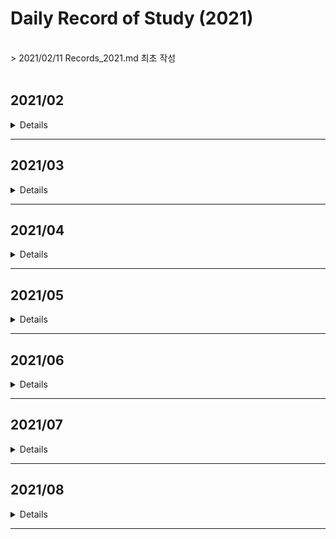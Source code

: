 # Daily Record of Study (2021)
<br>
> 2021/02/11 Records_2021.md 최초 작성<br>
<br>


## 2021/02
<details value="보기">
<summary>Details</summary>
<div markdown="1">

### 2021/02/11
- BOJ 2630 분할정복
- BOJ 4779 분할정복
- BOJ 1780 분할정복
- BOJ 1802 분할정복
- BOJ 1074 분할정복

### 2021/02/12
- BOJ 2839 DP
- BOJ 2407 DP
- BOJ 1992 분할정복
- *BOJ 2579 DP (미완)*

### 2021/02/13
- BOJ 2579 DP
- BOJ 1463 DP
- BOJ 1010 DP
- *BOJ 1051 브루트포스 (미완)*

### 2021/02/14
- BOJ 1051 브루트포스
- BOJ 1912 DP
- BOJ 9465 DP

### 2021/02/15
- BOJ 1699 DP
- BOJ 11726 DP
- BOJ 17829 분할정복

### 2021/02/16
- BOJ 2309 브루트포스
- BOJ 3040 브루트포스

### 2021/02/17
- BOJ 1158 큐

### 2021/02/18
- BOJ 11727 DP
- BOJ 1436 브루트포스

### 2021/02/19
- BOJ 1927 우선순위큐
- BOJ 11279 우선순위큐
- BOJ 11286 우선순위큐
- BOJ 15903 우선순위큐
- BOJ 14592 구현
- BOJ 14593 구현

### 2021/02/20
- BOJ 1003 DP
- BOJ 1199 DFS

### 2021/02/21
- BOJ 1926 DFS
- BOJ 1012 DFS

### 2021/02/22
- BOJ 11724 DFS
- BOJ 1743 DFS
- BOJ 2667 DFS
- BOJ 2150 SCC

### 2021/02/23
- BOJ 1629 분할정복
- BOJ 1182 브루트포스

### 2021/02/24
- BOJ 10870 DP
- BOJ 1991 트리
- BOJ 11725 BFS

### 2021/02/25
- BOJ 1260 DFS/BFS
- BOJ 4803 DFS

### 2021/02/26
- BOJ 1018 브루트포스
- BOJ 2644 BFS
- BOJ 2583 DFS

### 2021/02/27
- BOJ 10026 DFS

### 2021/02/28
- BOJ 1715 우선순위큐
- BOJ 2075 우선순위큐
- BOJ 2178 BFS

</div>
</details>

---

## 2021/03
<details value="보기">
<summary>Details</summary>
<div markdown="1">

### 2021/03/01
- BOJ 1753 다익스트라
- BOJ 1916 다익스트라
- BOJ 1504 다익스트라

### 2021/03/02
- BOJ 4485 다익스트라

### 2021/03/03
- BOJ 1238 다익스트라
- BOJ 1261 다익스트라

### 2021/03/04
- BOJ 1149 DP

### 2021/03/05
- BOJ 10828 스택
- BOJ 11657 벨만포드

### 2021/03/07
- BOJ 1068 DFS

### 2021/03/08
- BOJ 9655 수학

### 2021/03/10
- BOJ 11404 플로이드

### 2021/03/11
- BOJ 11403 플로이드
- BOJ 1389 플로이드

### 2021/03/12
- BOJ 1613 플로이드

### 2021/03/13
- BOJ 1956 플로이드
- BOJ 1107 브루트포스

### 2021/03/14
- BOJ 1620 자료구조
- BOJ 11052 DP

### 2021/03/15
- BOJ 2805 이분탐색
- BOJ 2512 이분탐색

### 2021/03/16
- BOJ 1654 이분탐색
- AOJ RATIO 이분탐색

### 2021/03/17
- BOJ 2343 이분탐색

### 2021/03/18
- BOJ 8986 삼분탐색
- BOJ 9998 삼분탐색

### 2021/03/19
- BOJ 2110 이분탐색

### 2021/03/20
- BOJ 16434 이분탐색

### 2021/03/21
- BOJ 11053 DP
- BOJ 1978 소수판별
- BOJ 2960 소수판별
- BOJ 6588 소수판별

### 2021/03/22
- BOJ 4948 소수판별
- BOJ 1016 소수판별

### 2021/03/23
- BOJ 1735 유클리드
- BOJ 2168 유클리드

### 2021/03/24
- BOJ 11723 비트마스킹

### 2021/03/25
- BOJ 14569 비트마스킹

### 2021/03/26
- BOJ 2133 비트마스킹/DP

### 2021/03/27
- BOJ 1094 비트마스킹

### 2021/03/28
- BOJ 14852 DP

### 2021/03/29
- BOJ 2606 DFS

### 2021/03/30
- BOJ 1697 BFS

</div>
</details>

---



## 2021/04
<details value="보기">
<summary>Details</summary>
<div markdown="1">

### 2021/04/01
- BOJ 4963 BFS

### 2021/04/02
- BOJ 7576 BFS

### 2021/04/03
- BOJ 7569 BFS

### 2021/04/04
- BOJ 1764 자료구조

### 2021/04/05
- BOJ 2609 유클리드

### 2021/04/06
- BOJ 7562 BFS

### 2021/04/07
- BOJ 7662 자료구조

### 2021/04/08
- BOJ 9095 DP

### 2021/04/09
- BOJ 11660 누적합

### 2021/04/10
- BOJ 16507 누적합

### 2021/04/11
- BOJ 9461 DP

### 2021/04/12
- BOJ 2015 누적합

### 2021/04/13
- BOJ 1935 스택

### 2021/04/14
- BOJ 11659 누적합

### 2021/04/15
- BOJ 1920 자료구조

### 2021/04/16
- BOJ 11866 큐

### 2021/04/17
- BOJ 1786 KMP

### 2021/04/18
- BOJ 16172 KMP

### 2021/04/19
- BOJ 9253 KMP

### 2021/04/20
- *BOJ 9248 접미사배열 (미완)*

### 2021/04/21
- BOJ 14425 트리

### 2021/04/22
- BOJ 9248 접미사배열

### 2021/04/23
- BOJ 3033 접미사배열
- BOJ 1701 KMP
- BOJ 1967 트리

### 2021/04/24
- BOJ 2263 트리
- BOJ 5639 트리

### 2021/04/25
- BOJ 1167 트리/DFS
- BOJ 2696 우선순위큐
- BOJ 1655 우선순위큐

### 2021/04/26
- BOJ 2042 세그먼트트리
- BOJ 1275 세그먼트트리

### 2021/04/27
- BOJ 2268 세그먼트트리
- BOJ 2357 세그먼트트리

### 2021/04/28
- BOJ 5676 세그먼트트리
- BOJ 10868 세그먼트트리
- BOJ 15650 브루트포스

### 2021/04/29
- BOJ 11505 세그먼트트리

### 2021/04/30
- BOJ 1717 유니온파인드
- BOJ 1976 유니온파인드

</div>
</details>

---

## 2021/05
<details value="보기">
<summary>Details</summary>
<div markdown="1">
  
### 2021/05/01
- BOJ 16562 유니온파인드
- BOJ 4195 유니온파인드

### 2021/05/02
- BOJ 5052 트라이

### 2021/05/03
- BOJ 10757 수학

### 2021/05/04
- BOJ 14428 세그먼트트리

### 2021/05/05
- BOJ 12852 DP

### 2021/05/06
- BOJ 2252 위상정렬

### 2021/05/07
- BOJ 1516 위상정렬
- BOJ 1766 위상정렬
- BOJ 1005 위상정렬
- BOJ 9470 위상정렬

### 2021/05/08
- BOJ 2637 위상정렬
- BOJ 16168 오일러경로

### 2021/05/09
- BOJ 1987 DFS

### 2021/05/10
- BOJ 11266 BCC

### 2021/05/11
- BOJ 11400 BCC

### 2021/05/12
- BOJ 2623 위상정렬

### 2021/05/13
- BOJ 6672 BCC
- BOJ 10891 BCC

### 2021/05/14
- BOJ 1170 BCC
- BOJ 1506 SCC

### 2021/05/15
- BOJ 6543 SCC
- BOJ 3977 SCC

### 2021/05/16
- BOJ 11280 2-SAT

### 2021/05/17
- BOJ 11281 2-SAT
  
### 2021/05/18
- BOJ 2207 2-SAT
  
### 2021/05/19
- BOJ 1759 백트래킹
- BOJ 9663 백트래킹 
  
### 2021/05/20
- BOJ 15654 백트래킹
- BOJ 10597 백트래킹
  
### 2021/05/21
- BOJ 3648 2-SAT
  
### 2021/05/22
- BOJ 15783 SCC
- BOJ 3747 2-SAT
- BOJ 13549 BFS
  
### 2021/05/23
- BOJ 12851 BFS
- BOJ 13913 BFS

### 2021/05/24
- BOJ 4196 SCC
  
### 2021/05/25
- BOJ 1600 BFS
  
### 2021/05/26
- BOJ 2589 BFS
  
### 2021/05/27
- BOJ 14502 BFS

### 2021/05/28
- BOJ 17141 BFS
  
### 2021/05/29
- BOJ 17142 BFS
- BOJ 5014 BFS
  
### 2021/05/30
- BOJ 1525 BFS
- BOJ 17127 브루트포스
- BOJ 17128 구현
- BOJ 17129 BFS
- BOJ 3055 BFS
  
### 2021/05/31
- BOJ 9019 BFS

</div>
</details>

---

## 2021/06
<details value="보기">
<summary>Details</summary>
<div markdown="1">
  
### 2021/06/01
- BOJ 18352 다익스트라
  
### 2021/06/02
- BOJ 17396 다익스트라
- BOJ 2665 다익스트라/BFS

### 2021/06/03
- BOJ 10282 다익스트라
  
### 2021/06/04
- BOJ 5972 다익스트라
- BOJ 11779 다익스트라
- BOJ 2211 다익스트라
- BOJ 9370 다익스트라
  
### 2021/06/05
- BOJ 1865 벨만포드

### 2021/06/06
- BOJ 2206 BFS
  
### 2021/06/07
- BOJ 2660 플로이드
- BOJ 14938 플로이드
- BOJ 1219 벨만포드

### 2021/06/08
- BOJ 1738 벨만포드
  
### 2021/06/09
- BOJ 2458 플로이드
  
### 2021/06/10
- BOJ 10159 플로이드
- BOJ 11780 플로이드
  
### 2021/06/11
- BOJ 17182 플로이드
- BOJ 2610 플로이드
  
### 2021/06/12
- BOJ 1922 MST
- BOJ 1197 MST
- BOJ 6497 MST
  
### 2021/06/13
- BOJ 1647 MST
- BOJ 4386 MST
- BOJ 4343 MST
- BOJ 10423 MST

### 2021/06/14
- BOJ 2617 플로이드

### 2021/06/15
- BOJ 1085 수학
  
### 2021/06/16
- BOJ 1944 MST
  
### 2021/06/17
- BOJ [6086](https://github.com/clap-0/algorithm_study/blob/main/Sources/BOJ/6086_%EC%B5%9C%EB%8C%80%EC%9C%A0%EB%9F%89.cpp) 최대유량
  
### 2021/06/18
- BOJ [2188](https://github.com/clap-0/algorithm_study/blob/main/Sources/BOJ/2188_%EC%B6%95%EC%82%AC%EB%B0%B0%EC%A0%95.cpp) 최대유량

### 2021/06/19
- BOJ [2367](https://github.com/clap-0/algorithm_study/blob/main/Sources/BOJ/2367_%ED%8C%8C%ED%8B%B0.cpp) 최대유량
  
### 2021/06/20
- BOJ [11375](https://github.com/clap-0/algorithm_study/blob/main/Sources/BOJ/11375_%EC%97%B4%ED%98%88%EA%B0%95%ED%98%B8.cpp) 이분매칭
- BOJ [9576](https://github.com/clap-0/algorithm_study/blob/main/Sources/BOJ/9576_%EC%B1%85%EB%82%98%EB%88%A0%EC%A3%BC%EA%B8%B0.cpp) 이분매칭
- BOJ [11376](https://github.com/clap-0/algorithm_study/blob/main/Sources/BOJ/11376_%EC%97%B4%ED%98%88%EA%B0%95%ED%98%B82.cpp) 이분매칭
- BOJ [11377](https://github.com/clap-0/algorithm_study/blob/main/Sources/BOJ/11377_%EC%97%B4%ED%98%88%EA%B0%95%ED%98%B83.cpp) 이분매칭
  
### 2021/06/21
- BOJ [1298](https://github.com/clap-0/algorithm_study/blob/main/Sources/BOJ/1298_%EB%85%B8%ED%8A%B8%EB%B6%81%EC%9D%98%EC%A3%BC%EC%9D%B8%EC%9D%84%EC%B0%BE%EC%95%84%EC%84%9C.cpp) 이분매칭
  
### 2021/06/22
- BOJ [17412](https://github.com/clap-0/algorithm_study/blob/main/Sources/BOJ/17412_%EB%8F%84%EC%8B%9C%EC%99%95%EB%B3%B5%ED%95%98%EA%B8%B01.cpp) 최대유량
  
### 2021/06/23
- BOJ [2303](https://github.com/clap-0/algorithm_study/blob/main/Sources/BOJ/2303_%EC%88%AB%EC%9E%90%EA%B2%8C%EC%9E%84.cpp) 브루트포스
  
### 2021/06/24
- BOJ [14889](https://github.com/clap-0/algorithm_study/blob/main/Sources/BOJ/14889_%EC%8A%A4%ED%83%80%ED%8A%B8%EC%99%80%EB%A7%81%ED%81%AC.cpp) 백트래킹
  
### 2021/06/25
- BOJ [15686](https://github.com/clap-0/algorithm_study/blob/main/Sources/BOJ/15686_%EC%B9%98%ED%82%A8%EB%B0%B0%EB%8B%AC.cpp) 브루트포스
  
### 2021/06/26
- BOJ [2468](https://github.com/clap-0/algorithm_study/blob/main/Sources/BOJ/2468_%EC%95%88%EC%A0%84%EC%98%81%EC%97%AD.cpp) 브루트포스/DFS
  
### 2021/06/27
- BOJ [14503](https://github.com/clap-0/algorithm_study/blob/main/Sources/BOJ/14503_%EB%A1%9C%EB%B4%87%EC%B2%AD%EC%86%8C%EA%B8%B0.cpp) 구현/시뮬레이션
- AOJ [PICNIC](https://github.com/clap-0/algorithm_study/blob/main/Sources/AOJ/PICNIC.cpp) 브루트포스
- AOJ [BOARDCOVER](https://github.com/clap-0/algorithm_study/blob/main/Sources/AOJ/BOARDCOVER.cpp) 브루트포스
- BOJ [14500](https://github.com/clap-0/algorithm_study/blob/main/Sources/BOJ/14500_테트로미노.cpp) 브루트포스
  
### 2021/06/28
- BOJ [1062](https://github.com/clap-0/algorithm_study/blob/main/Sources/BOJ/1062_%EA%B0%80%EB%A5%B4%EC%B9%A8.cpp) 브루트포스
  
### 2021/06/29
- BOJ [2447](https://github.com/clap-0/algorithm_study/blob/main/Sources/BOJ/2447_%EB%B3%84%EC%B0%8D%EA%B8%B0-10.cpp) 분할정복
- BOJ [10830](https://github.com/clap-0/algorithm_study/blob/main/Sources/BOJ/10830_%ED%96%89%EB%A0%AC%EC%A0%9C%EA%B3%B1.cpp) 분할정복
  
### 2021/06/30
- BOJ [10819](https://github.com/clap-0/algorithm_study/blob/main/Sources/BOJ/10819_%EC%B0%A8%EC%9D%B4%EB%A5%BC%EC%B5%9C%EB%8C%80%EB%A1%9C.cpp) 브루트포스/백트래킹

</div>
</details>

---

## 2021/07
<details value="보기">
<summary>Details</summary>
<div markdown="1">

### 2021/07/01
  - BOJ [2316](https://github.com/clap-0/algorithm_study/blob/main/Sources/BOJ/2316_%EB%8F%84%EC%8B%9C%EC%99%95%EB%B3%B5%ED%95%98%EA%B8%B02.cpp) 최대유량
  - AOJ [FENCE](https://github.com/clap-0/algorithm_study/blob/main/Sources/AOJ/FENCE.cpp) 분할정복

### 2021/07/02
  - BOJ [1725](https://github.com/clap-0/algorithm_study/blob/main/Sources/BOJ/1725_%ED%9E%88%EC%8A%A4%ED%86%A0%EA%B7%B8%EB%9E%A8.cpp) 분할정복
  
### 2021/07/03
  - BOJ [2294](https://github.com/clap-0/algorithm_study/blob/main/Sources/BOJ/2294_%EB%8F%99%EC%A0%842.cpp) DP
  - BOJ [2193](https://github.com/clap-0/algorithm_study/blob/main/Sources/BOJ/2193_%EC%9D%B4%EC%B9%9C%EC%88%98.cpp) DP
  
### 2021/07/04
  - BOJ [9507](https://github.com/clap-0/algorithm_study/blob/main/Sources/BOJ/9507_GenerationsofTribbles.cpp) DP
  - BOJ [15486](https://github.com/clap-0/algorithm_study/blob/main/Sources/BOJ/15486_%ED%87%B4%EC%82%AC2.cpp) DP
  - BOJ [11053](https://github.com/clap-0/algorithm_study/blob/main/Sources/BOJ/11053_%EA%B0%80%EC%9E%A5%EA%B8%B4%EC%A6%9D%EA%B0%80%ED%95%98%EB%8A%94%EB%B6%80%EB%B6%84%EC%88%98%EC%97%B4.cpp) DP (Updated)
  - BOJ [11722](https://github.com/clap-0/algorithm_study/blob/main/Sources/BOJ/11722_%EA%B0%80%EC%9E%A5%EA%B8%B4%EA%B0%90%EC%86%8C%ED%95%98%EB%8A%94%EB%B6%80%EB%B6%84%EC%88%98%EC%97%B4.cpp) DP
  - BOJ [14002](https://github.com/clap-0/algorithm_study/blob/main/Sources/BOJ/14002_%EA%B0%80%EC%9E%A5%EA%B8%B4%EC%A6%9D%EA%B0%80%ED%95%98%EB%8A%94%EB%B6%80%EB%B6%84%EC%88%98%EC%97%B44.cpp) DP
  - BOJ [11054](https://github.com/clap-0/algorithm_study/blob/main/Sources/BOJ/11054_%EA%B0%80%EC%9E%A5%EA%B8%B4%EB%B0%94%EC%9D%B4%ED%86%A0%EB%8B%89%EB%B6%80%EB%B6%84%EC%88%98%EC%97%B4.cpp) DP
  
### 2021/07/05
  - BOJ [1520](https://github.com/clap-0/algorithm_study/blob/main/Sources/BOJ/1520_%EB%82%B4%EB%A6%AC%EB%A7%89%EA%B8%B8.cpp) DP

### 2021/07/06
  - BOJ [15988](https://github.com/clap-0/algorithm_study/blob/main/Sources/BOJ/15988_1%2C2%2C3%EB%8D%94%ED%95%98%EA%B8%B03.cpp) DP
  
### 2021/07/07
  - BOJ [11049](https://github.com/clap-0/algorithm_study/blob/main/Sources/BOJ/11049_%ED%96%89%EB%A0%AC%EA%B3%B1%EC%85%88%EC%88%9C%EC%84%9C.cpp) DP
  - BOJ [13703](https://github.com/clap-0/algorithm_study/blob/main/Sources/BOJ/13703_%EB%AC%BC%EB%B2%BC%EB%A3%A9%EC%9D%98%EC%83%9D%EC%A1%B4%ED%99%95%EB%A5%A0.cpp) DP
  
### 2021/07/08
  - BOJ [11066](https://github.com/clap-0/algorithm_study/blob/main/Sources/BOJ/11066_%ED%8C%8C%EC%9D%BC%ED%95%A9%EC%B9%98%EA%B8%B0.cpp) DP
  
### 2021/07/09
  - BOJ [12865](https://github.com/clap-0/algorithm_study/blob/main/Sources/BOJ/12865_%ED%8F%89%EB%B2%94%ED%95%9C%EB%B0%B0%EB%82%AD.cpp) DP
  
### 2021/07/10
  - BOJ [11057](https://github.com/clap-0/algorithm_study/blob/main/Sources/BOJ/11057_%EC%98%A4%EB%A5%B4%EB%A7%89%EC%88%98.cpp) DP

### 2021/07/11
  - BOJ [1932](https://github.com/clap-0/algorithm_study/blob/main/Sources/BOJ/1932_%EC%A0%95%EC%88%98%EC%82%BC%EA%B0%81%ED%98%95.cpp) DP
  - BOJ [2225](https://github.com/clap-0/algorithm_study/blob/main/Sources/BOJ/2225_%ED%95%A9%EB%B6%84%ED%95%B4.cpp) DP
  - BOJ [10971](https://github.com/clap-0/algorithm_study/blob/main/Sources/BOJ/10971_%EC%99%B8%ED%8C%90%EC%9B%90%EC%88%9C%ED%9A%8C2.cpp) 브루트포스
  
### 2021/07/12
  - BOJ [9656](https://github.com/clap-0/algorithm_study/blob/main/Sources/BOJ/9656_%EB%8F%8C%EA%B2%8C%EC%9E%842.cpp) DP
  - BOJ [9657](https://github.com/clap-0/algorithm_study/blob/main/Sources/BOJ/9657_%EB%8F%8C%EA%B2%8C%EC%9E%843.cpp) DP
  
### 2021/07/13
  - BOJ [9658](https://github.com/clap-0/algorithm_study/blob/main/Sources/BOJ/9658_%EB%8F%8C%EA%B2%8C%EC%9E%844.cpp) DP
  - BOJ [9659](https://github.com/clap-0/algorithm_study/blob/main/Sources/BOJ/9659_%EB%8F%8C%EA%B2%8C%EC%9E%845.cpp) 수학
  
### 2021/07/14
  - BOJ [11055](https://github.com/clap-0/algorithm_study/blob/main/Sources/BOJ/11055_%EA%B0%80%EC%9E%A5%ED%81%B0%EC%A6%9D%EA%B0%80%EB%B6%80%EB%B6%84%EC%88%98%EC%97%B4.cpp) DP
  - BOJ [16500](https://github.com/clap-0/algorithm_study/blob/main/Sources/BOJ/16500_%EB%AC%B8%EC%9E%90%EC%97%B4%ED%8C%90%EB%B3%84.cpp) DP
  
### 2021/07/15
  - BOJ [9251](https://github.com/clap-0/algorithm_study/blob/main/Sources/BOJ/9251_LCS.cpp) DP
  
### 2021/07/16
  - BOJ [1256](https://github.com/clap-0/algorithm_study/blob/main/Sources/BOJ/1256_%EC%82%AC%EC%A0%84.cpp) DP
  
### 2021/07/17
  - BOJ [17404](https://github.com/clap-0/algorithm_study/blob/main/Sources/BOJ/17404_RGB%EA%B1%B0%EB%A6%AC2.cpp) DP
  
### 2021/07/18
  - BOJ [5557](https://github.com/clap-0/algorithm_study/blob/main/Sources/BOJ/5557_1%ED%95%99%EB%85%84.cpp) DP
  - BOJ [17070](https://github.com/clap-0/algorithm_study/blob/main/Sources/BOJ/17070_%ED%8C%8C%EC%9D%B4%ED%94%84%EC%98%AE%EA%B8%B0%EA%B8%B01.cpp) DP
  - BOJ [2096](https://github.com/clap-0/algorithm_study/blob/main/Sources/BOJ/2096_%EB%82%B4%EB%A0%A4%EA%B0%80%EA%B8%B0.cpp) DP/슬라이딩윈도우
  - AOJ [MATCHORDER](https://github.com/clap-0/algorithm_study/blob/main/Sources/AOJ/MATCHORDER.cpp) 그리디
  - AOJ [LUNCHBOX](https://github.com/clap-0/algorithm_study/blob/main/Sources/AOJ/LUNCHBOX.cpp) 그리디
  
 ### 2021/07/19
  - AOJ [STRJOIN](https://github.com/clap-0/algorithm_study/blob/main/Sources/AOJ/STRJOIN.cpp) 그리디
  - BOJ [1563](https://github.com/clap-0/algorithm_study/blob/main/Sources/BOJ/1563_%EA%B0%9C%EA%B7%BC%EC%83%81.cpp) DP
  - BOJ [1931](https://github.com/clap-0/algorithm_study/blob/main/Sources/BOJ/1931_%ED%9A%8C%EC%9D%98%EC%8B%A4%EB%B0%B0%EC%A0%95.cpp) 그리디
  
### 2021/07/20
  - BOJ [15924](https://github.com/clap-0/algorithm_study/blob/main/Sources/BOJ/15924_%EC%9A%B1%EC%A0%9C%EB%8A%94%EC%82%AC%EA%B3%BC%ED%8C%AC%EC%9D%B4%EC%95%BC!!.cpp) DP
  
### 2021/07/21
  - BOJ [4811](https://github.com/clap-0/algorithm_study/blob/main/Sources/BOJ/4811_%EC%95%8C%EC%95%BD.cpp) DP
  - BOJ [1915](https://github.com/clap-0/algorithm_study/blob/main/Sources/BOJ/1915_%EA%B0%80%EC%9E%A5%ED%81%B0%EC%A0%95%EC%82%AC%EA%B0%81%ED%98%95.cpp) DP
  
### 2021/07/22
  - BOJ [16194](https://github.com/clap-0/algorithm_study/blob/main/Sources/BOJ/16194_%EC%B9%B4%EB%93%9C%EA%B5%AC%EB%A7%A4%ED%95%98%EA%B8%B02.cpp) DP
  
### 2021/07/23
  - BOJ [14728](https://github.com/clap-0/algorithm_study/blob/main/Sources/BOJ/14728_%EB%B2%BC%EB%9D%BD%EC%B9%98%EA%B8%B0.cpp) DP
  - BOJ [2056](https://github.com/clap-0/algorithm_study/blob/main/Sources/BOJ/2056_%EC%9E%91%EC%97%85.cpp) DP
  
### 2021/07/24
  - BOJ [2616](https://github.com/clap-0/algorithm_study/blob/main/Sources/BOJ/2616_%EC%86%8C%ED%98%95%EA%B8%B0%EA%B4%80%EC%B0%A8.cpp) DP
  - BOJ [1727](https://github.com/clap-0/algorithm_study/blob/main/Sources/BOJ/1727_%EC%BB%A4%ED%94%8C%EB%A7%8C%EB%93%A4%EA%B8%B0.cpp) DP
  
### 2021/07/25
  - BOJ [2602](https://github.com/clap-0/algorithm_study/blob/main/Sources/BOJ/2602_%EB%8F%8C%EB%8B%A4%EB%A6%AC%EA%B1%B4%EB%84%88%EA%B8%B0.cpp) DP
  - BOJ [14621](https://github.com/clap-0/algorithm_study/blob/main/Sources/BOJ/14621_%EB%82%98%EB%A7%8C%EC%95%88%EB%90%98%EB%8A%94%EC%97%B0%EC%95%A0.cpp) MST
  
### 2021/07/26
  - BOJ [9252](https://github.com/clap-0/algorithm_study/blob/main/Sources/BOJ/9252_LCS2.cpp) DP
  - BOJ [1344](https://github.com/clap-0/algorithm_study/blob/main/Sources/BOJ/1344_%EC%B6%95%EA%B5%AC.cpp) DP
  
### 2021/07/27
  - BOJ [2479](https://github.com/clap-0/algorithm_study/blob/main/Sources/BOJ/2479_%EA%B2%BD%EB%A1%9C%EC%B0%BE%EA%B8%B0.cpp) BFS
  - BOJ [13302](https://github.com/clap-0/algorithm_study/blob/main/Sources/BOJ/13302_%EB%A6%AC%EC%A1%B0%ED%8A%B8.cpp) DP
  
### 2021/07/28
  - BOJ [14567](https://github.com/clap-0/algorithm_study/blob/main/Sources/BOJ/14567_%EC%84%A0%EC%88%98%EA%B3%BC%EB%AA%A9(Prerequisite).cpp) 위상정렬
  - BOJ [20500](https://github.com/clap-0/algorithm_study/blob/main/Sources/BOJ/20500_Ezreal%EC%97%AC%EB%88%88%EB%B6%80%ED%84%B0%EA%B0%80%EB%84%A4%E3%85%88%E3%85%88.cpp) DP
  
### 2021/07/29
  - BOJ [17069](https://github.com/clap-0/algorithm_study/blob/main/Sources/BOJ/17069_%ED%8C%8C%EC%9D%B4%ED%94%84%EC%98%AE%EA%B8%B0%EA%B8%B02.cpp) DP
  - BOJ [2467](https://github.com/clap-0/algorithm_study/blob/main/Sources/BOJ/2467_%EC%9A%A9%EC%95%A1.cpp) 투포인터
  
### 2021/07/30
  - BOJ [9084](https://github.com/clap-0/algorithm_study/blob/main/Sources/BOJ/9084_%EB%8F%99%EC%A0%84.cpp) DP
  
### 2021/07/31
  - BOJ [2698](https://github.com/clap-0/algorithm_study/blob/main/Sources/BOJ/2698_%EC%9D%B8%EC%A0%91%ED%95%9C%EB%B9%84%ED%8A%B8%EC%9D%98%EA%B0%9C%EC%88%98.cpp) DP
  
</div>
</details>

---

## 2021/08

<details>
<summary>Details</summary>
<div markdown="1">
  
### 2021/08/01
  - BOJ [2157](https://github.com/clap-0/algorithm_study/blob/main/Sources/BOJ/2157_%EC%97%AC%ED%96%89.cpp) DP
  
### 2021/08/02
  - BOJ [2688](https://github.com/clap-0/algorithm_study/blob/main/Sources/BOJ/2688_%EC%A4%84%EC%96%B4%EB%93%A4%EC%A7%80%EC%95%8A%EC%95%84.cpp) DP
  
### 2021/08/03
  - BOJ [1937](https://github.com/clap-0/algorithm_study/blob/main/Sources/BOJ/1937_%EC%9A%95%EC%8B%AC%EC%9F%81%EC%9D%B4%ED%8C%90%EB%8B%A4.cpp) DP
  
### 2021/08/05
  - BOJ [10942](https://github.com/clap-0/algorithm_study/blob/main/Sources/BOJ/10942_%ED%8C%B0%EB%A6%B0%EB%93%9C%EB%A1%AC%3F.cpp) DP
  
### 2021/08/06
  - BOJ [2629](https://github.com/clap-0/algorithm_study/blob/main/Sources/BOJ/2629_%EC%96%91%ED%8C%94%EC%A0%80%EC%9A%B8.cpp) DP
  
### 2021/08/07
  - BOJ [2293](https://github.com/clap-0/algorithm_study/blob/main/Sources/BOJ/2293_%EB%8F%99%EC%A0%841.cpp) DP/슬라이딩윈도우
  
### 2021/08/08
  - BOJ [17130](https://github.com/clap-0/algorithm_study/blob/main/Sources/BOJ/17130_%ED%86%A0%EB%81%BC%EA%B0%80%EC%A0%95%EB%B3%B4%EC%84%AC%EC%97%90%EC%98%AC%EB%9D%BC%EC%98%A8%EC%9D%B4%EC%9C%A0.cpp) DP
  
### 2021/08/09
  - BOJ [1695](https://github.com/clap-0/algorithm_study/blob/main/Sources/BOJ/1695_%ED%8C%B0%EB%A6%B0%EB%93%9C%EB%A1%AC%EB%A7%8C%EB%93%A4%EA%B8%B0.cpp) DP
  
### 2021/08/10
  - BOJ [14442](https://github.com/clap-0/algorithm_study/blob/main/Sources/BOJ/14442_%EB%B2%BD%EB%B6%80%EC%88%98%EA%B3%A0%EC%9D%B4%EB%8F%99%ED%95%98%EA%B8%B02.cpp) DP
  
### 2021/08/11
  - BOJ [13699](https://github.com/clap-0/algorithm_study/blob/main/Sources/BOJ/13699_%EC%A0%90%ED%99%94%EC%8B%9D.cpp) DP

</div>
</details>

---

<!--

## 2021/10

<details>
<summary>Details</summary>
<div markdown="1">

</div>
</details>

---

## 2021/11

<details>
<summary>Details</summary>
<div markdown="1">

</div>
</details>

---

## 2021/12

<details>
<summary>Details</summary>
<div markdown="1">

</div>
</details>

-->
